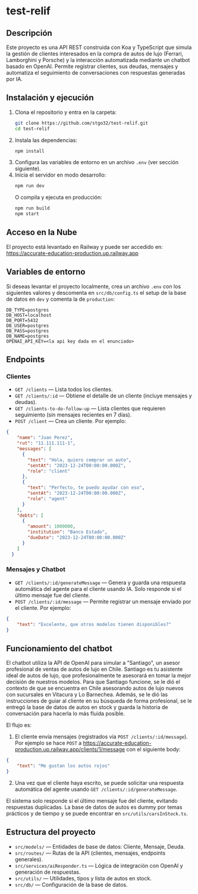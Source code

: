 # test-relif

## Descripción

Este proyecto es una API REST construida con Koa y TypeScript que simula la gestión de clientes interesados en la compra de autos de lujo (Ferrari, Lamborghini y Porsche) y la interacción automatizada mediante un chatbot basado en OpenAI. Permite registrar clientes, sus deudas, mensajes y automatiza el seguimiento de conversaciones con respuestas generadas por IA.


## Instalación y ejecución

1. Clona el repositorio y entra en la carpeta:
   ```bash
   git clone https://github.com/stgo32/test-relif.git
   cd test-relif
   ```
2. Instala las dependencias:
   ```bash
   npm install
   ```
3. Configura las variables de entorno en un archivo `.env` (ver sección siguiente).
4. Inicia el servidor en modo desarrollo:
   ```bash
   npm run dev
   ```
   O compila y ejecuta en producción:
   ```bash
   npm run build
   npm start
   ```

## Acceso en la Nube

El proyecto está levantado en Railway y puede ser accedido en: https://accurate-education-production.up.railway.app

## Variables de entorno

Si deseas levantar el proyecto localmente, crea un archivo `.env` con los siguientes valores y descomenta en `src/db/config.ts` el setup de la base de datos en `dev` y comenta la de `production`:
```
DB_TYPE=postgres
DB_HOST=localhost
DB_PORT=5432
DB_USER=postgres
DB_PASS=postgres
DB_NAME=postgres
OPENAI_API_KEY=<la api key dada en el enunciado>
```

## Endpoints

### Clientes
- `GET /clients` — Lista todos los clientes.
- `GET /clients/:id` — Obtiene el detalle de un cliente (incluye mensajes y deudas).
- `GET /clients-to-do-follow-up` — Lista clientes que requieren seguimiento (sin mensajes recientes en 7 días).
- `POST /client` — Crea un cliente.
Por ejemplo:
```json
{
    "name": "Juan Perez",
    "rut": "11.111.111-1",
    "messages": [
      {
        "text": "Hola, quiero comprar un auto",
        "sentAt": "2023-12-24T00:00:00.000Z",
        "role": "client"
      },
      {
        "text": "Perfecto, te puedo ayudar con eso",
        "sentAt": "2023-12-24T00:00:00.000Z",
        "role": "agent"
      }
    ],
    "debts": [
      {
        "amount": 1000000,
        "institution": "Banco Estado",
        "dueDate": "2023-12-24T00:00:00.000Z"
      }
    ]
  }
```

### Mensajes y Chatbot
- `GET /clients/:id/generateMessage` — Genera y guarda una respuesta automática del agente para el cliente usando IA. Solo responde si el último mensaje fue del cliente.
- `POST /clients/:id/message` — Permite registrar un mensaje enviado por el cliente. Por ejemplo:
```json
{
    "text": "Excelente, que otros modelos tienen disponibles?"
}
```

## Funcionamiento del chatbot

El chatbot utiliza la API de OpenAI para simular a "Santiago", un asesor profesional de ventas de autos de lujo en Chile. Santiago es tu asistente ideal de autos de lujo, que profesionalmente te asesorará en tomar la mejor decisión de nuestros modelos. Para que Santiago funcione, se le dió el contexto de que se encuentra en Chile asesorando autos de lujo nuevos con sucursales en Vitacura y Lo Barnechea. Además, se le dió las instrucciones de guiar al cliente en su búsqueda de forma profesional, se le entregó la base de datos de autos en stock y guarda la historia de conversación para hacerla lo más fluida posible.

El flujo es:
1. El cliente envía mensajes (registrados vía `POST /clients/:id/message`).
Por ejemplo se hace `POST` a https://accurate-education-production.up.railway.app/clients/1/message con el siguiente body:
```json
{
    "text": "Me gustan los autos rojos"
}
```

2. Una vez que el cliente haya escrito, se puede solicitar una respuesta automática del agente usando `GET /clients/:id/generateMessage`.

El sistema solo responde si el último mensaje fue del cliente, evitando respuestas duplicadas. La base de datos de autos es dummy por temas prácticos y de tiempo y se puede encontrar en `src/utils/carsInStock.ts`.

## Estructura del proyecto
- `src/models/` — Entidades de base de datos: Cliente, Mensaje, Deuda.
- `src/routes/` — Rutas de la API (clientes, mensajes, endpoints generales).
- `src/services/aiResponder.ts` — Lógica de integración con OpenAI y generación de respuestas.
- `src/utils/` — Utilidades, tipos y lista de autos en stock.
- `src/db/` — Configuración de la base de datos.

